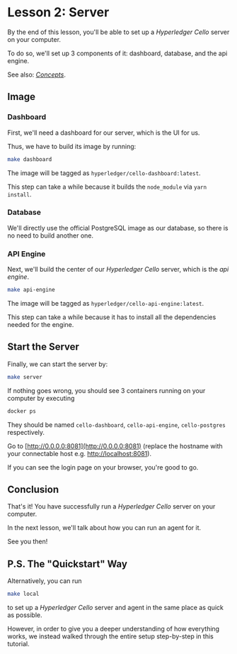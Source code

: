# Lesson 2: Server

By the end of this lesson, you'll be able to set up a *Hyperledger Cello* server on your computer.

To do so, we'll set up 3 components of it: dashboard, database, and the api engine.

See also: [*Concepts*](../concepts.md).

## Image
### Dashboard
First, we'll need a dashboard for our server, which is the UI for us.

Thus, we have to build its image by running:

```bash
make dashboard
```

The image will be tagged as `hyperledger/cello-dashboard:latest`.

This step can take a while because it builds the `node_module` via `yarn install`.

### Database
We'll directly use the official PostgreSQL image as our database, so there is no need to build another one.

### API Engine
Next, we'll build the center of our *Hyperledger Cello* server, which is the *api engine*.

```bash
make api-engine
```

The image will be tagged as `hyperledger/cello-api-engine:latest`.

This step can take a while because it has to install all the dependencies needed for the engine.

## Start the Server

Finally, we can start the server by:

```bash
make server
```

If nothing goes wrong, you should see 3 containers running on your computer by executing

```bash
docker ps
```

They should be named `cello-dashboard`, `cello-api-engine`, `cello-postgres` respectively.

Go to [http://0.0.0.0:8081](http://0.0.0.0:8081) (replace the hostname with your connectable host e.g. [http://localhost:8081](http://localhost:8081)).

If you can see the login page on your browser, you're good to go.

## Conclusion
That's it! You have successfully run a *Hyperledger Cello* server on your computer.

In the next lesson, we'll talk about how you can run an agent for it.

See you then!

## P.S. The "Quickstart" Way
Alternatively, you can run
```bash
make local
```

to set up a *Hyperledger Cello* server and agent in the same place as quick as possible.

However, in order to give you a deeper understanding of how everything works, 
we instead walked through the entire setup step-by-step in this tutorial.
